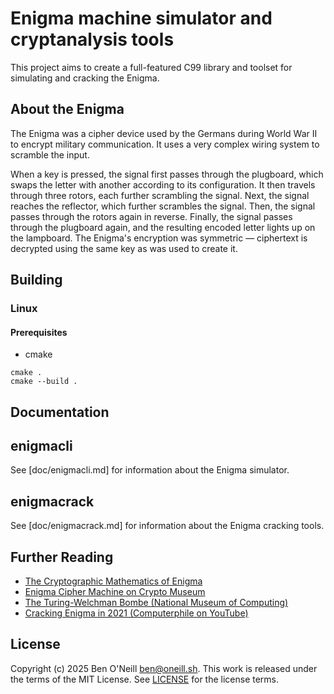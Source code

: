 # Enigma machine simulator and cryptanalysis tools

This project aims to create a full-featured C99 library and toolset for simulating and cracking the Enigma.

## About the Enigma

The Enigma was a cipher device used by the Germans during World War II to encrypt military communication.
It uses a very complex wiring system to scramble the input.

When a key is pressed, the signal first passes through the plugboard, which swaps the letter with another according
to its configuration. It then travels through three rotors, each further scrambling the signal. Next, the signal
reaches the reflector, which further scrambles the signal. Then, the signal passes through the rotors again in reverse.
Finally, the signal passes through the plugboard again, and the resulting encoded letter lights up on the lampboard.
The Enigma's encryption was symmetric &mdash; ciphertext is decrypted using the same key as was used to create it.

## Building

### Linux

#### Prerequisites

* cmake

```shell
cmake .
cmake --build .
```

## Documentation

## enigmacli

See [doc/enigmacli.md] for information about the Enigma simulator.

## enigmacrack

See [doc/enigmacrack.md] for information about the Enigma cracking tools.


## Further Reading

* [The Cryptographic Mathematics of Enigma](https://www.nsa.gov/portals/75/documents/about/cryptologic-heritage/historical-figures-publications/publications/wwii/CryptoMathEnigma_Miller.pdf)
* [Enigma Cipher Machine on Crypto Museum](https://www.cryptomuseum.com/crypto/enigma/index.htm)
* [The Turing-Welchman Bombe (National Museum of Computing)](https://www.tnmoc.org/bombe)
* [Cracking Enigma in 2021 (Computerphile on YouTube)](https://youtu.be/RzWB5jL5RX0)

## License

Copyright (c) 2025 Ben O'Neill <ben@oneill.sh>. This work is released under the
terms of the MIT License. See [LICENSE](LICENSE) for the license terms.
